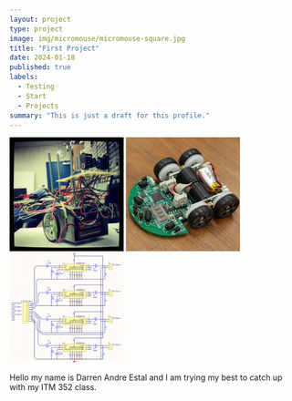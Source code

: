 ```yaml
---
layout: project
type: project
image: img/micromouse/micromouse-square.jpg
title: "First Project"
date: 2024-01-18
published: true
labels:
  - Testing
  - Start
  - Projects
summary: "This is just a draft for this profile."
---
```


<div class="text-center p-4">
  <img width="200px" src="../img/micromouse/micromouse-robot.png" class="img-thumbnail" >
  <img width="200px" src="../img/micromouse/micromouse-robot-2.jpg" class="img-thumbnail" >
  <img width="200px" src="../img/micromouse/micromouse-circuit.png" class="img-thumbnail" >
</div>

Hello my name is Darren Andre Estal and I am trying my best to catch up with my ITM 352 class. 
